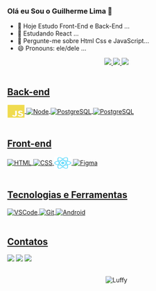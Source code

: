 ### Olá eu Sou o Guilherme Lima 👋

- 🔭 Hoje Estudo Front-End e Back-End ...
- 🌱 Estudando React ...
- 💬 Pergunte-me sobre Html Css e JavaScript...
- 😄 Pronouns: ele/dele ...


<div align="center">
  <a href="https://github.com/GuiLimaSeila">
  <img height="160em" src="https://github-readme-stats.vercel.app/api?username=GuiHJLima&show_icons=true&theme=dark&include_all_commits=true&count_private=true"/>
  <img height="160em" src="https://github-readme-stats.vercel.app/api/top-langs/?username=GuiHJLima&layout=compact&langs_count=7&theme=dark"/>
    <img height="160em" src="https://github-readme-streak-stats.herokuapp.com/?user=GuiHJLima&theme=dark"/>
</div>

</br>

## Back-end

<div style="display: inline_block">
  <img align="center" alt="Dev-Js" height="30" width="40" src="https://raw.githubusercontent.com/devicons/devicon/master/icons/javascript/javascript-plain.svg">
    <img align="center" alt="Node" height="30" width="40" src="https://cdn.jsdelivr.net/gh/devicons/devicon/icons/nodejs/nodejs-original.svg">
      <img align="center" alt="PostgreSQL" height="30" width="40" src="https://cdn.jsdelivr.net/gh/devicons/devicon@latest/icons/postgresql/postgresql-original.svg">
  <img align="center" alt="PostgreSQL" height="30" width="40" src="https://cdn.jsdelivr.net/gh/devicons/devicon@latest/icons/postman/postman-original.svg">
</div>

</br>

## Front-end

<div style="display: inline_block">
  <img align="center" alt="HTML" height="30" width="40" src="https://cdn.jsdelivr.net/gh/devicons/devicon@latest/icons/html5/html5-original.svg">
  <img align="center" alt="CSS" height="30" width="40" src="https://cdn.jsdelivr.net/gh/devicons/devicon@latest/icons/css3/css3-original.svg">
  <img align="center" alt="React" height="30" width="40" src="https://raw.githubusercontent.com/devicons/devicon/master/icons/react/react-original.svg">
  <img align="center" alt="Figma" height="30" width="40" src="https://cdn.jsdelivr.net/gh/devicons/devicon@latest/icons/figma/figma-original.svg">
</div>

</br>

## Tecnologias e Ferramentas

  <div style="display: inline_block">
  <img align="center" alt="VSCode" height="30" width="40" src="https://cdn.jsdelivr.net/gh/devicons/devicon@latest/icons/vscode/vscode-original.svg">
  <img align="center" alt="Git" height="30" width="40" src="https://cdn.jsdelivr.net/gh/devicons/devicon/icons/git/git-original.svg">
  <img align="center" alt="Android" height="30" width="40" src="https://cdn.jsdelivr.net/gh/devicons/devicon@latest/icons/android/android-original.svg">
</div>

</br>

## Contatos

  <div> 
    
  <a href="https://www.instagram.com/guuil_lima?igsh=bGJuNHZzaGkxbGZi" target="_blank"><img src="https://img.shields.io/badge/-Instagram-%23E4405F?style=for-the-badge&logo=instagram&logoColor=white" target="_blank"></a> 
  <a href = "mailto:guilhermehenriquelima.564@gmail.com"><img src="https://img.shields.io/badge/-Gmail-%23333?style=for-the-badge&logo=gmail&logoColor=white" target="_blank"></a>
  <a href="https://www.linkedin.com/in/guilherme-henrique-jeronimo-de-lima-4728b6295/" target="_blank"><img src="https://img.shields.io/badge/-LinkedIn-%230077B5?style=for-the-badge&logo=linkedin&logoColor=white" target="_blank"></a>
    
</div>

</br>

<div align="center">
<img lign="center" alt="Luffy"  src="https://i.pinimg.com/originals/dd/70/16/dd701604d237a4d74492795cdb185ac9.gif">
</div>
